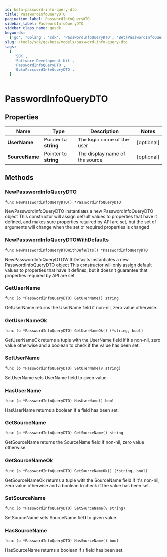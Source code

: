 ```yaml
---
id: beta-password-info-query-dto
title: PasswordInfoQueryDTO
pagination_label: PasswordInfoQueryDTO
sidebar_label: PasswordInfoQueryDTO
sidebar_class_name: gosdk
keywords:
  ['go', 'Golang', 'sdk', 'PasswordInfoQueryDTO', 'BetaPasswordInfoQueryDTO']
slug: /tools/sdk/go/beta/models/password-info-query-dto
tags:
  [
    'SDK',
    'Software Development Kit',
    'PasswordInfoQueryDTO',
    'BetaPasswordInfoQueryDTO',
  ]
---
```


# PasswordInfoQueryDTO

## Properties

| Name | Type | Description | Notes |
| --- | --- | --- | --- |
| **UserName** | Pointer to **string** | The login name of the user | [optional] |
| **SourceName** | Pointer to **string** | The display name of the source | [optional] |

## Methods

### NewPasswordInfoQueryDTO

`func NewPasswordInfoQueryDTO() *PasswordInfoQueryDTO`

NewPasswordInfoQueryDTO instantiates a new PasswordInfoQueryDTO object This constructor will assign default values to properties that have it defined, and makes sure properties required by API are set, but the set of arguments will change when the set of required properties is changed

### NewPasswordInfoQueryDTOWithDefaults

`func NewPasswordInfoQueryDTOWithDefaults() *PasswordInfoQueryDTO`

NewPasswordInfoQueryDTOWithDefaults instantiates a new PasswordInfoQueryDTO object This constructor will only assign default values to properties that have it defined, but it doesn't guarantee that properties required by API are set

### GetUserName

`func (o *PasswordInfoQueryDTO) GetUserName() string`

GetUserName returns the UserName field if non-nil, zero value otherwise.

### GetUserNameOk

`func (o *PasswordInfoQueryDTO) GetUserNameOk() (*string, bool)`

GetUserNameOk returns a tuple with the UserName field if it's non-nil, zero value otherwise and a boolean to check if the value has been set.

### SetUserName

`func (o *PasswordInfoQueryDTO) SetUserName(v string)`

SetUserName sets UserName field to given value.

### HasUserName

`func (o *PasswordInfoQueryDTO) HasUserName() bool`

HasUserName returns a boolean if a field has been set.

### GetSourceName

`func (o *PasswordInfoQueryDTO) GetSourceName() string`

GetSourceName returns the SourceName field if non-nil, zero value otherwise.

### GetSourceNameOk

`func (o *PasswordInfoQueryDTO) GetSourceNameOk() (*string, bool)`

GetSourceNameOk returns a tuple with the SourceName field if it's non-nil, zero value otherwise and a boolean to check if the value has been set.

### SetSourceName

`func (o *PasswordInfoQueryDTO) SetSourceName(v string)`

SetSourceName sets SourceName field to given value.

### HasSourceName

`func (o *PasswordInfoQueryDTO) HasSourceName() bool`

HasSourceName returns a boolean if a field has been set.

